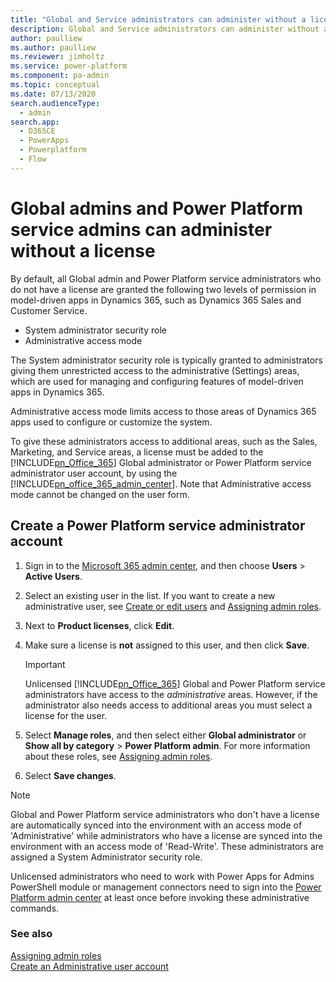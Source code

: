 ```yaml
---
title: "Global and Service administrators can administer without a license | MicrosoftDocs"
description: Global and Service administrators can administer without a license 
author: paulliew
ms.author: paulliew
ms.reviewer: jimholtz
ms.service: power-platform
ms.component: pa-admin
ms.topic: conceptual
ms.date: 07/13/2020
search.audienceType: 
  - admin
search.app:
  - D365CE
  - PowerApps
  - Powerplatform
  - Flow
---
```

# Global admins and Power Platform service admins can administer without a license

By default, all Global admin and Power Platform service administrators who do not have a license are granted the following two levels of permission in model-driven apps in Dynamics 365, such as Dynamics 365 Sales and Customer Service.  
  
- System administrator security role  
- Administrative access mode  
  
The System administrator security role is typically granted to administrators giving them unrestricted access to the administrative (Settings) areas, which are used for managing and configuring features of model-driven apps in Dynamics 365.  
  
Administrative access mode limits access to those areas of Dynamics 365 apps used to configure or customize the system.  
  
To give these administrators access to additional areas, such as the Sales, Marketing, and Service areas, a license must be added to the [!INCLUDE[pn_Office_365](../includes/pn-office-365.md)] Global administrator or Power Platform service administrator user account, by using the [!INCLUDE[pn_office_365_admin_center](../includes/pn-office-365-admin-center.md)]. Note that Administrative access mode cannot be changed on the user form.  
  
## Create a Power Platform service administrator account  
  
1. Sign in to the [Microsoft 365 admin center](https://admin.microsoft.com), and then choose **Users** > **Active Users**.  
  
2. Select an existing user in the list. If you want to create a new administrative user, see [Create or edit users](https://support.office.com/article/Create-or-edit-users-435ccec3-09dd-4587-9ebd-2f3cad6bc2bc) and [Assigning admin roles](https://support.office.com/article/Assign-admin-roles-in-Office-365-eac4d046-1afd-4f1a-85fc-8219c79e1504).  
  
3. Next to **Product licenses**, click **Edit**.  
  
4. Make sure a license is **not** assigned to this user, and then click **Save**.  
  
   > [!IMPORTANT]
   > Unlicensed [!INCLUDE[pn_Office_365](../includes/pn-office-365.md)] Global and Power Platform service administrators have access to the *administrative* areas. However, if the administrator also needs access to additional areas you must select a license for the user.  
  
5. Select **Manage roles**, and then select either **Global administrator** or **Show all by category** > **Power Platform admin**. For more information about these roles, see [Assigning admin roles](https://support.office.com/article/Assign-admin-roles-in-Office-365-eac4d046-1afd-4f1a-85fc-8219c79e1504).  
  
6. Select  **Save changes**.  
  
> [!NOTE]
> Global and Power Platform service administrators who don't have a license are automatically synced into the environment with an access mode of 'Administrative' while administrators who have a license are synced into the environment with an access mode of 'Read-Write'.  These administrators are assigned a System Administrator security role. 
> 
> Unlicensed administrators who need to work with Power Apps for Admins PowerShell module or management connectors need to sign into the [Power Platform admin center](https://admin.powerplatform.microsoft.com/) at least once before invoking these administrative commands.

### See also  
[Assigning admin roles](https://support.office.com/article/Assign-admin-roles-in-Office-365-eac4d046-1afd-4f1a-85fc-8219c79e1504) <br />
[Create an Administrative user account](https://docs.microsoft.com/power-platform/admin/create-users-assign-online-security-roles#create-an-administrative-user-account)
